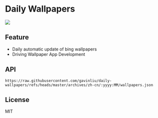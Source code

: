 # Daily Wallpapers
  
![](https://www.bing.com/th?id=OHR.YoungShark_ZH-CN0887374663_UHD.jpg)

## Feature

- Daily automatic update of bing wallpapers
- Driving Wallpaper App Development

## API

```
https://raw.githubusercontent.com/gavinliu/daily-wallpapers/refs/heads/master/archives/zh-cn/:yyyy:MM/wallpapers.json
```

## License

MIT
  